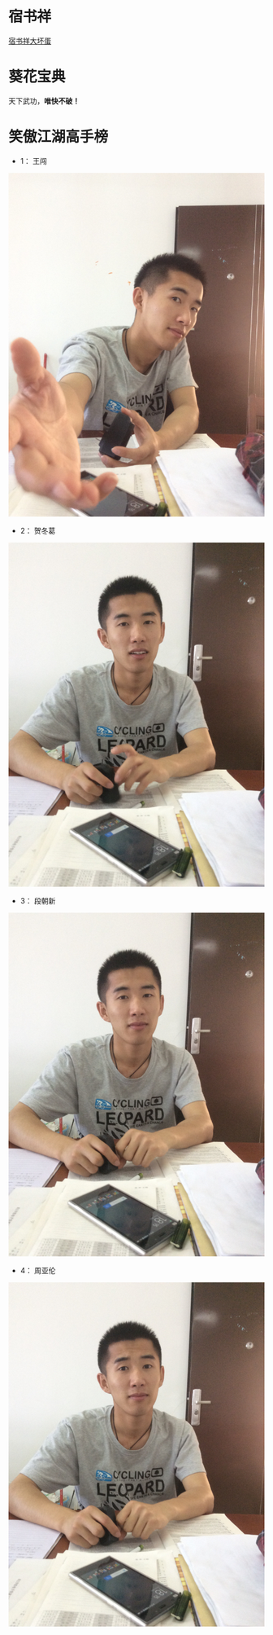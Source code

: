 # 宿书祥
[宿书祥大坏蛋](https://www.tmall.com)

# 葵花宝典
 天下武功，**唯快不破！**
 
# 笑傲江湖高手榜

* 1： 王闯

![wang](https://github.com/Hedongge/Test002/blob/master/2016-06-11%20161902.jpg?raw=true)

* 2： 贺冬葛

![He](https://github.com/Hedongge/Test002/blob/master/2016-06-11%20162640.jpg?raw=true)

* 3： 段朝新

![Duan](https://github.com/Hedongge/Test002/blob/master/2016-06-11%20162645.jpg?raw=true)

* 4： 周亚伦

![Zhou](https://github.com/Hedongge/Test002/blob/master/2016-06-11%20162649.jpg?raw=true)
